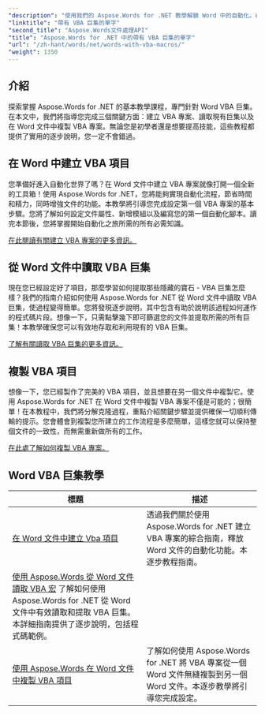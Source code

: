 ```yaml
---
"description": "使用我們的 Aspose.Words for .NET 教學解鎖 Word 中的自動化。在 Word 文件中有效率地建立、讀取和複製 VBA 巨集。"
"linktitle": "帶有 VBA 巨集的單字"
"second_title": "Aspose.Words文件處理API"
"title": "Aspose.Words for .NET 中的帶有 VBA 巨集的單字"
"url": "/zh-hant/words/net/words-with-vba-macros/"
"weight": 1350
---
```


## 介紹

探索掌握 Aspose.Words for .NET 的基本教學課程，專門針對 Word VBA 巨集。在本文中，我們將指導您完成三個關鍵方面：建立 VBA 專案、讀取現有巨集以及在 Word 文件中複製 VBA 專案。無論您是初學者還是想要提高技能，這些教程都提供了實用的逐步說明，您一定不會錯過。 

## 在 Word 中建立 VBA 項目

您準備好進入自動化世界了嗎？在 Word 文件中建立 VBA 專案就像打開一個全新的工具箱！使用 Aspose.Words for .NET，您將能夠實現自動化流程，節省時間和精力，同時增強文件的功能。本教學將引導您完成設定第一個 VBA 專案的基本步驟。您將了解如何設定文件屬性、新增模組以及編寫您的第一個自動化腳本。讀完本節後，您將掌握開始自動化之旅所需的所有必需知識。 

[在此閱讀有關建立 VBA 專案的更多資訊。](./creating-vba-project/)

## 從 Word 文件中讀取 VBA 巨集

現在您已經設定好了項目，那麼學習如何提取那些隱藏的寶石 - VBA 巨集怎麼樣？我們的指南介紹如何使用 Aspose.Words for .NET 從 Word 文件中讀取 VBA 巨集，使過程變得簡單。您將發現逐步說明，其中包含有助於說明該過程如何運作的程式碼片段。想像一下，只需點擊幾下即可篩選您的文件並提取所需的所有巨集！本教學確保您可以有效地存取和利用現有的 VBA 巨集。 

[了解有關讀取 VBA 巨集的更多資訊。](./reading-vba-macros-word-document/)

## 複製 VBA 項目

想像一下，您已經製作了完美的 VBA 項目，並且想要在另一個文件中複製它。使用 Aspose.Words for .NET 在 Word 文件中複製 VBA 專案不僅是可能的；很簡單！在本教程中，我們將分解克隆過程，重點介紹關鍵步驟並提供確保一切順利傳輸的提示。您會體會到複製您所建立的工作流程是多麼簡單，這樣您就可以保持整個文件的一致性，而無需重新做所有的工作。 

[在此處了解如何複製 VBA 專案。](./clone-vba-project-word-document/)

 ## Word VBA 巨集教學
|標題 |描述 |
| --- | --- |
| [在 Word 文件中建立 Vba 項目](./creating-vba-project/) |透過我們關於使用 Aspose.Words for .NET 建立 VBA 專案的綜合指南，釋放 Word 文件的自動化功能。本逐步教程指南。 |
| [使用 Aspose.Words 從 Word 文件讀取 VBA 宏](./reading-vba-macros-word-document/) 了解如何使用 Aspose.Words for .NET 從 Word 文件中有效讀取和提取 VBA 巨集。本詳細指南提供了逐步說明，包括程式碼範例。 |
| [使用 Aspose.Words 在 Word 文件中複製 VBA 項目](./clone-vba-project-word-document/) |了解如何使用 Aspose.Words for .NET 將 VBA 專案從一個 Word 文件無縫複製到另一個 Word 文件。本逐步教學將引導您完成設定。 |